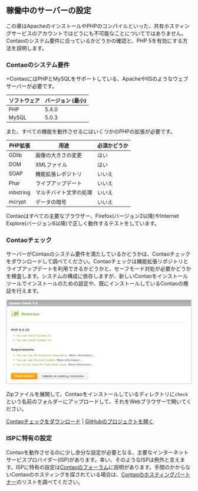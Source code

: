 ## 稼働中のサーバーの設定

この章はApacheのインストールやPHPのコンパイルといった、共有ホスティングサービスのアカウントではどうにも不可能なことについてではありません。Contaoのシステム要件に合っているかどうかの確認と、PHP 5を有効にする方法を説明します。


### Contaoのシステム要件

+ContaoにはPHPとMySQLをサポートしている、ApacheやIISのようなウェブサーバーが必要です。

| ソフトウェア | バージョン (最小) |
|--------------|-------------------|
| PHP          | 5.4.0             |
| MySQL        | 5.0.3             |

また、すべての機能を動作させるにはいくつかのPHPの拡張が必要です。

| PHP拡張       | 用途                   | 必須かどうか |
|---------------|------------------------|--------------|
| GDlib         | 画像の大きさの変更     | はい         |
| DOM           | XMLファイル            | はい         |
| SOAP          | 機能拡張レポジトリ     | いいえ       |
| Phar          | ライブアップデート     | いいえ       |
| mbstring      | マルチバイト文字の処理 | いいえ       |
| mcrypt        | データの暗号           | いいえ       |


Contaoはすべての主要なブラウザー、Firefox(バージョン2以降)やInternet Explore(バージョン8以降)で正しく動作するテストをしています。


### Contaoチェック

サーバーがContaoのシステム要件を満たしているかどうかは、Contaoチェックをダウンロードして調べてください。Contaoチェックは機能拡張リポジトリとライブアップデートを利用できるかどうかと、セーフモード対処が必要かどうかを検査します。システムの構成に依存しますが、新しいContaoをインストールツールでインストールのための設定や、既にインストールしているContaoの検証を行えます。

![](images/contao-check.jpg)

Zipファイルを展開して、Contaoをインストールしているディレクトリに`check`という名前のフォルダーにアップロードして、それをWebブラウザーで開いてください。

[Contaoチェックをダウンロード][1] | [GitHubのプロジェクトを開く][2]


### ISPに特有の設定

Contaoを動作させるのに少し余分な設定が必要となる、主要なインターネットサービスプロバイダー(ISP)があります。幸い、そのようなISPは例外と言えます。ISPに特有の設定は[Contaoのフォーラム][3]に説明があります。手間のかからないContaoのホスティングを探されている場合は、[Contaoのホスティングパートナー][4]のリストを調べてください。


[1]: https://github.com/contao/check/zipball/master
[2]: https://github.com/contao/check
[3]: https://community.contao.org/en/
[4]: https://contao.org/en/partners.html?search=services&for=partner_hosting
